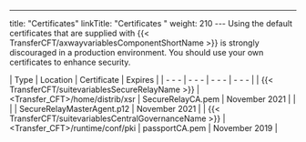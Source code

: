---
title: "Certificates"
linkTitle: "Certificates "
weight: 210
--- Using the default certificates that are supplied with {{< TransferCFT/axwayvariablesComponentShortName  >}} is strongly discouraged in a production environment. You should use your own certificates to enhance security.

| Type  | Location  | Certificate  | Expires  |
| - - - | - - - | - - - | - - - |
| {{< TransferCFT/suitevariablesSecureRelayName  >}}  | &lt;Transfer_CFT&gt;/home/distrib/xsr  | SecureRelayCA.pem | November 2021  |
|   |   | SecureRelayMasterAgent.p12  | November 2021  |
| {{< TransferCFT/suitevariablesCentralGovernanceName  >}}  | &lt;Transfer_CFT&gt;/runtime/conf/pki  | passportCA.pem  | November 2019  |


